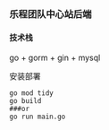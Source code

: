 ### 乐程团队中心站后端
#### 技术栈

go + gorm + gin + mysql

安装部署

```shell
go mod tidy
go build
###or
go run main.go
